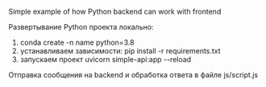 Simple example of how Python backend can work with frontend

Развертывание Python проекта локально:
1) conda create -n name python=3.8
2) устанавливаем зависимости: pip install -r requirements.txt
3) запускаем проект uvicorn simple-api:app --reload

Отправка сообщения на backend и обработка ответа в файле js/script.js
